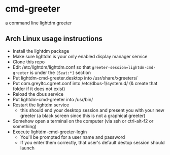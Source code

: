 # cmd-greeter
a command line lightdm greeter

## Arch Linux usage instructions
* Install the lightdm package
* Make sure lightdm is your only enabled display manager service
* Clone this repo
* Edit /etc/lightdm/lightdm.conf so that `greeter-session=lightdm-cmd-greeter` is under the `[Seat:*]` section
* Put lightdm-cmd-greeter.desktop into /usr/share/xgreeters/
* Put com.greyltc.cgreet.conf into /etc/dbus-1/system.d/ (& create that folder if it does not exist)
* Reload the dbus service
* Put lightdm-cmd-greeter into /usr/bin/
* Restart the lightdm service
    - this should end your desktop session and present you with your new greeter (a black screen since this is not a graphical greeter)
* Somehow open a terminal on the computer (via ssh or ctrl-alt-f2 or something)
* Execute lightdm-cmd-greeter-login
    - You'll be prompted for a user name and password
    - If you enter them correctly, that user's default destop session should launch
